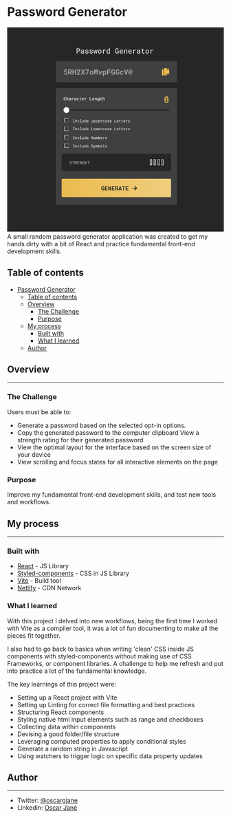 # Password Generator

![Overview Project Image](src/assets/overview-image.png)
A small random password generator application was created to get my hands dirty with a bit of React and practice fundamental front-end development skills.

## Table of contents

- [Password Generator](#password-generator)
  - [Table of contents](#table-of-contents)
  - [Overview](#overview)
    - [The Challenge](#the-challenge)
    - [Purpose](#purpose)
  - [My process](#my-process)
    - [Built with](#built-with)
    - [What I learned](#what-i-learned)
  - [Author](#author)

## Overview

---

### The Challenge

Users must be able to:

- Generate a password based on the selected opt-in options.
- Copy the generated password to the computer clipboard
  View a strength rating for their generated password
- View the optimal layout for the interface based on the screen size of your device
- View scrolling and focus states for all interactive elements on the page

### Purpose

Improve my fundamental front-end development skills, and test new tools and workflows.

## My process

---

### Built with

- [React](https://es.reactjs.org/docs/getting-started.html) - JS Library
- [Styled-components](https://styled-components.com/docs) - CSS in JS Library
- [Vite](https://vitejs.dev/guide/) - Build tool
- [Netlify](https://docs.netlify.com/?_ga=2.218518233.1576521248.1674676861-529331707.1674502632) - CDN Network

### What I learned

With this project I delved into new workflows, being the first time I worked with Vite as a compiler tool, it was a lot of fun documenting to make all the pieces fit together.

I also had to go back to basics when writing 'clean' CSS inside JS components with styled-components without making use of CSS Frameworks, or component libraries. A challenge to help me refresh and put into practice a lot of the fundamental knowledge.

The key learnings of this project were:

- Setting up a React project with Vite
- Setting up Linting for correct file formatting and best practices
- Structuring React components
- Styling native html input elements such as range and checkboxes
- Collecting data within components
- Devising a good folder/file structure
- Leveraging computed properties to apply conditional styles
- Generate a random string in Javascript
- Using watchers to trigger logic on specific data property updates

## Author

---

- Twitter: [@oscargjane](https://twitter.com/oscargjane)
- Linkedin: [Oscar Jané](https://www.linkedin.com/in/oscar-jane-frontend-developer/)
